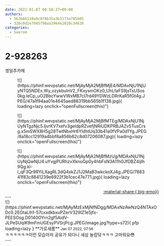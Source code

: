 ```yaml
---
date: 2022-01-07 00:58:37+09:00
authors:
  - 562b60110a9c8f8b35a3b3173a785b05
  - 326c0d1e7045798aa3964e2028c34628
categories:
  - Saerom
---
```


# 2-928263

<div class="post-container" markdown="1">
<div class="content-container md-sidebar__scrollwrap" markdown="1">

셍일추카헤
<figure markdown="1">
![](https://phinf.wevpstatic.net/MjAyMjA2MjBfMjE4/MDAxNjU1NjUyNTQ5NDEx.Wy_vzykbulnV2_FKxysmOKz0_UhLfaFS9jsTsUSos0kg.leCp_uO2BbcYwwVWxMB7cI7rd49YDWzLDRrKaR5fGt4g.JPEG/47a1f94aa01e4645aed88319bb565b1f138.jpg){ loading=lazy onclick="openFullscreen(this)"}
</figure>

<figure markdown="1">
![](https://phinf.wevpstatic.net/MjAyMjA2MjBfMTEg/MDAxNjU1NjUyNTgzNjc5.IjvrKV7xefv3geIdpRZvefjNRiUDKPRBJAZv5TusCrsg.x5mSWX8H5g28TwtNbxHr6YIdhtUq33b41a0fVPa0d1Yg.JPEG/8a18cc12919a4bbf8a856b62c8d07206087.jpg){ loading=lazy onclick="openFullscreen(this)"}
</figure>

<figure markdown="1">
![](https://phinf.wevpstatic.net/MjAyMjA2MjBfMzUg/MDAxNjU1NjUyNjQwNjU4.uYvgjPURhzvXknoGp0y4hbFsN3A11h0JfDBZ4ijlh9Qg.kl-I_qF3Qr9RYiLXagRL3dQ4xkZJ1J2MaB3wkckoXJ4g.JPEG/788341f83c8841239e6922f3b1cec47e771.jpg){ loading=lazy onclick="openFullscreen(this)"}
</figure>


</div>
</div>

<div style="text-align: right;" markdown="1">
<a href="https://weverse.io/fromis9/fanpost/2-928263" style="text-align: right;">:material-share:{.big-emoji}</a>
</div>
---

<div class="comments-container md-sidebar__scrollwrap" markdown="1">
<div class="comment" markdown="1">
<div class='id-container' markdown="1">
![](https://phinf.wevpstatic.net/MjAyMzExMjNfNDgg/MDAxNzAwNzQ4NTAxODc0.2EGtaLlh1-57cxxdkbxuPZerV329IZ1e5jfx-PEESOsg.D0140OYrn2gf5AidV-JLPeSUqIK9mFmUGEsyPVSrjPcg.JPEG/image.jpg?type=s72){ pfp loading=lazy }
**<span class="artist">가로새롬</span>** <small>Jan 07 2022, 07:56</small><br>
</div>
<div class='comment-body' markdown="1">
ㅋㅋㅋㅋㅋㅋ이런 모습마저 공유가 되다니 새삼 놀랍닼ㅋㅋㅋ 고마워요😳
</div>
</div>
</div>
---
